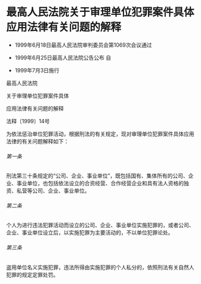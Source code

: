 # 最高人民法院关于审理单位犯罪案件具体应用法律有关问题的解释

- 1999年6月18日最高人民法院审判委员会第1069次会议通过

- 1999年6月25日最高人民法院公告公布 自

- 1999年7月3日施行

<!-- INFO END -->

最高人民法院

关于审理单位犯罪案件具体

应用法律有关问题的解释

法释〔1999〕14号

为依法惩治单位犯罪活动，根据刑法的有关规定，现对审理单位犯罪案件具体应用法律的有关问题解释如下：

###### 第一条

刑法第三十条规定的“公司、企业、事业单位”，既包括国有、集体所有的公司、企业、事业单位，也包括依法设立的合资经营、合作经营企业和具有法人资格的独资、私营等公司、企业、事业单位。

###### 第二条

个人为进行违法犯罪活动而设立的公司、企业、事业单位实施犯罪的，或者公司、企业、事业单位设立后，以实施犯罪为主要活动的，不以单位犯罪论处。

###### 第三条

盗用单位名义实施犯罪，违法所得由实施犯罪的个人私分的，依照刑法有关自然人犯罪的规定定罪处罚。
